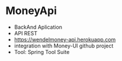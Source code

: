 # MoneyApi
* BackAnd Aplication
* API REST
* https://wendelmoney-api.herokuapp.com
* integration with Money-UI github project
* Tool: Spring Tool Suite

